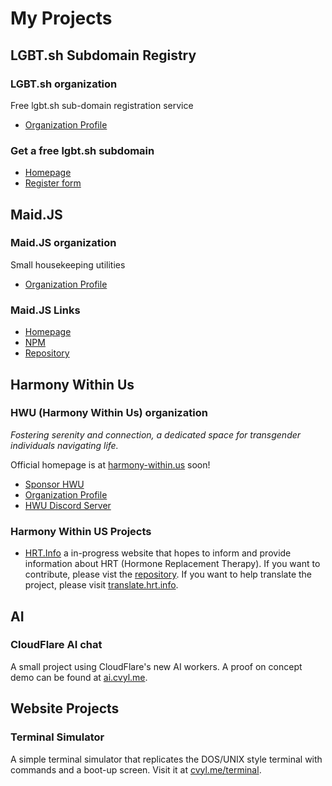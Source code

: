 # My Projects

## LGBT.sh Subdomain Registry

### LGBT.sh organization

Free lgbt.sh sub-domain registration service

- [Organization Profile](https://github.com/lgbt-sh)

### Get a free lgbt.sh subdomain

- [Homepage](https://lgbt.sh)
- [Register form](https://register.lgbt.sh)

## Maid.JS

### Maid.JS organization

Small housekeeping utilities

- [Organization Profile](https://github.com/MaidJS)

### Maid.JS Links

- [Homepage](https://maid.js.org)
- [NPM](https://www.npmjs.com/package/@maidjs/maid-js)
- [Repository](https://github.com/maidjs/maid.js)

## Harmony Within Us

### HWU (Harmony Within Us) organization

*Fostering serenity and connection, a dedicated space for transgender individuals navigating life.*

Official homepage is at [harmony-within.us](https://harmony-within.us) soon!

- [Sponsor HWU](https://github.com/sponsors/harmony-within-us)
- [Organization Profile](https://github.com/harmony-within-us)
- [HWU Discord Server](https://discord.gg/336A5VDwPu)

### Harmony Within US Projects

- [HRT.Info](https://hrt.info) a in-progress website that hopes to inform and provide information about HRT (Hormone Replacement Therapy). If you want to contribute, please vist the [repository](https://github.com/harmony-within-us/hrt.info). If you want to help translate the project, please visit [translate.hrt.info](https://translate.hrt.info).

## AI

### CloudFlare AI chat

A small project using CloudFlare's new AI workers. A proof on concept demo can be found at [ai.cvyl.me](https://ai.cvyl.me).

## Website Projects

### Terminal Simulator

A simple terminal simulator that replicates the DOS/UNIX style terminal with commands and a boot-up screen. Visit it at [cvyl.me/terminal](https://cvyl.me/terminal).
